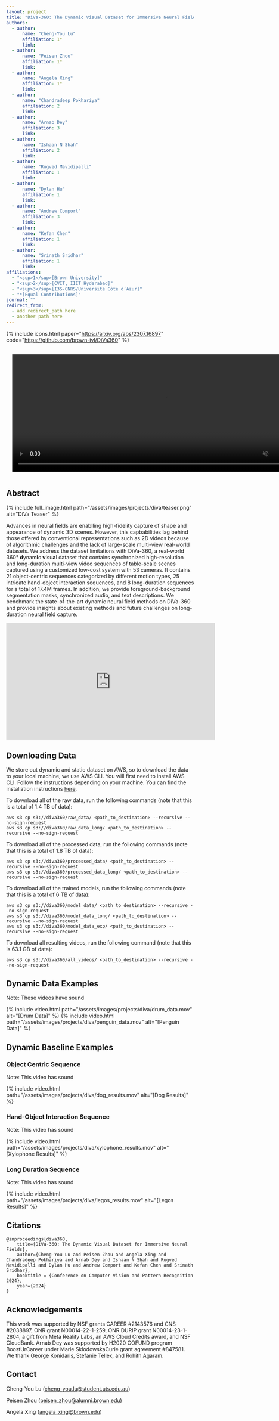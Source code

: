 ```yaml
---
layout: project
title: "DiVa-360: The Dynamic Visual Dataset for Immersive Neural Fields"
authors:
  - author:
      name: "Cheng-You Lu"
      affiliation: 1*
      link:
  - author:
      name: "Peisen Zhou"
      affiliation: 1*
      link:
  - author:
      name: "Angela Xing"
      affiliation: 1*
      link:
  - author:
      name: "Chandradeep Pokhariya"
      affiliation: 2
      link:
  - author:
      name: "Arnab Dey"
      affiliation: 3
      link:
  - author:
      name: "Ishaan N Shah"
      affiliation: 2
      link:
  - author:
      name: "Rugved Mavidipalli"
      affiliation: 1
      link:
  - author:
      name: "Dylan Hu"
      affiliation: 1
      link:
  - author:
      name: "Andrew Comport"
      affiliation: 3
      link:
  - author:
      name: "Kefan Chen"
      affiliation: 1
      link:
  - author:
      name: "Srinath Sridhar"
      affiliation: 1
      link:
affiliations:
  - "<sup>1</sup>[Brown University]"
  - "<sup>2</sup>[CVIT, IIIT Hyderabad]"
  - "<sup>3</sup>[I3S-CNRS/Université Côte d’Azur]"
  - "*[Equal Contributions]"
journal: ""
redirect_from:
  - add redirect_path here
  - another path here
---
```


{% include icons.html paper="https://arxiv.org/abs/2307.16897" code="https://github.com/brown-ivl/DiVa360" %}

<div class="center">
    <video autoplay="autoplay"
      style="margin: 1rem"
      width="800" 
      height="315"
      loop
      controls
      muted="muted">
      <source src="/assets/images/projects/diva/origami_all.mov" type="video/mp4">
      Your browser does not support the video tag.
    </video>
</div>

## Abstract

{% include full_image.html path="/assets/images/projects/diva/teaser.png" alt="DiVa Teaser" %}

Advances in neural fields are enablling high-fidelity capture of shape and appearance of dynamic 3D scenes. However, this capbabilities lag behind those offered by conventional representations such as 2D videos because of algorithmic challenges and the lack of large-scale multi-view real-world datasets. We address the dataset limitations with DiVa-360, a real-world 360° **d**ynam**i**c **v**isu**a**l dataset that contains synchronized high-resolution and long-duration multi-view video sequences of table-scale scenes captured using a customized low-cost system with 53 cameras. It contains 21 object-centric sequences categorized by different motion types, 25 intricate hand-object interaction sequences, and 8 long-duration sequences for a total of 17.4M frames. In addition, we provide foreground-background segmentation masks, synchronized audio, and text descriptions. We benchmark the state-of-the-art dynamic neural field methods on DiVa-360 and provide insights about existing methods and future challenges on long-duration neural field capture.

<div class="center">
    <iframe width="560" height="315" src="https://www.youtube.com/embed/eWDvmBQP7Uk?si=0TFsY7VMaA0LTUxS" title="YouTube video player" frameborder="0" allow="accelerometer; autoplay; clipboard-write; encrypted-media; gyroscope; picture-in-picture; web-share" allowfullscreen></iframe>
</div>

## Downloading Data
We store out dynamic and static dataset on AWS, so to download the data to your local machine, we use AWS CLI. You will first need to install AWS CLI. Follow the instructions depending on your machine. You can find the installation instructions [here](https://docs.aws.amazon.com/cli/latest/userguide/getting-started-install.html). 

To download all of the raw data, run the following commands (note that this is a total of 1.4 TB of data):
```
aws s3 cp s3://diva360/raw_data/ <path_to_destination> --recursive --no-sign-request
aws s3 cp s3://diva360/raw_data_long/ <path_to_destination> --recursive --no-sign-request
```

To download all of the processed data, run the following commands (note that this is a total of 1.8 TB of data):
```
aws s3 cp s3://diva360/processed_data/ <path_to_destination> --recursive --no-sign-request
aws s3 cp s3://diva360/processed_data_long/ <path_to_destination> --recursive --no-sign-request
```

To download all of the trained models, run the following commands (note that this is a total of 6 TB of data):
```
aws s3 cp s3://diva360/model_data/ <path_to_destination> --recursive --no-sign-request
aws s3 cp s3://diva360/model_data_long/ <path_to_destination> --recursive --no-sign-request
aws s3 cp s3://diva360/model_data_exp/ <path_to_destination> --recursive --no-sign-request
```

To download all resulting videos, run the following command (note that this is 63.1 GB of data):
```
aws s3 cp s3://diva360/all_videos/ <path_to_destination> --recursive --no-sign-request
```

## Dynamic Data Examples

Note: These videos have sound

{% include video.html path="/assets/images/projects/diva/drum_data.mov" alt="[Drum Data]" %}
{% include video.html path="/assets/images/projects/diva/penguin_data.mov" alt="[Penguin Data]" %}

## Dynamic Baseline Examples

### Object Centric Sequence

Note: This video has sound

{% include video.html path="/assets/images/projects/diva/dog_results.mov" alt="[Dog Results]" %}

### Hand-Object Interaction Sequence

Note: This video has sound

{% include video.html path="/assets/images/projects/diva/xylophone_results.mov" alt="[Xylophone Results]" %}

### Long Duration Sequence

Note: This video has sound

{% include video.html path="/assets/images/projects/diva/legos_results.mov" alt="[Legos Results]" %}

## Citations
    @inproceedings{diva360,
        title={DiVa-360: The Dynamic Visual Dataset for Immersive Neural Fields},
        author={Cheng-You Lu and Peisen Zhou and Angela Xing and Chandradeep Pokhariya and Arnab Dey and Ishaan N Shah and Rugved Mavidipalli and Dylan Hu and Andrew Comport and Kefan Chen and Srinath Sridhar},
        booktitle = {Conference on Computer Vision and Pattern Recognition 2024},
        year={2024}
    }

## Acknowledgements
This work was supported by NSF grants CAREER #2143576 and CNS #2038897, ONR grant N00014-22-1-259, ONR DURIP grant N00014-23-1-2804, a gift from Meta Reality Labs, an AWS Cloud Credits award, and NSF CloudBank. Arnab Dey was supported by H2020 COFUND program BoostUrCareer under Marie SklodowskaCurie grant agreement #847581. We thank George Konidaris, Stefanie Tellex, and Rohith Agaram.

## Contact

Cheng-You Lu ([cheng-you.lu@student.uts.edu.au](cheng-you.lu@student.uts.edu.au))

Peisen Zhou ([peisen_zhou@alumni.brown.edu](peisen_zhou@alumni.brown.edu))

Angela Xing ([angela_xing@brown.edu](angela_xing@brown.edu))
